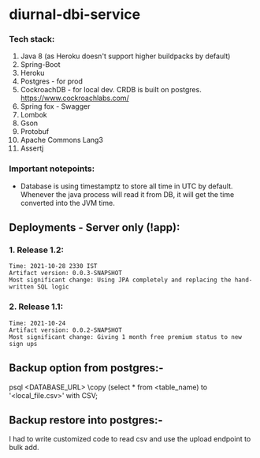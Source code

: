 # diurnal-dbi-service

### Tech stack:

<ol>
<li>Java 8 (as Heroku doesn't support higher buildpacks by default)</li>
<li>Spring-Boot</li>
<li>Heroku</li>
<li>Postgres - for prod</li>
<li>CockroachDB - for local dev. CRDB is built on postgres. <a href="https://www.cockroachlabs.com">https://www.cockroachlabs.com/</a></li>
<li>Spring fox - Swagger</li>
<li>Lombok</li>
<li>Gson</li>
<li>Protobuf</li>
<li>Apache Commons Lang3</li>
<li>Assertj</li>
</ol> 

### Important notepoints:

<ul>
<li>Database is using timestamptz to store all time in UTC by default. Whenever the java process will read it from DB, it will get the time converted into the JVM time.</li>
</ul> 

## Deployments - Server only (!app):

### 1. Release 1.2:

    Time: 2021-10-28 2330 IST
    Artifact version: 0.0.3-SNAPSHOT
    Most significant change: Using JPA completely and replacing the hand-written SQL logic

### 2. Release 1.1:

    Time: 2021-10-24
    Artifact version: 0.0.2-SNAPSHOT
    Most significant change: Giving 1 month free premium status to new sign ups

## Backup option from postgres:-

psql <DATABASE_URL> \copy (select * from <table_name) to '<local_file.csv>' with CSV;

## Backup restore into postgres:-

I had to write customized code to read csv and use the upload endpoint to bulk add.

